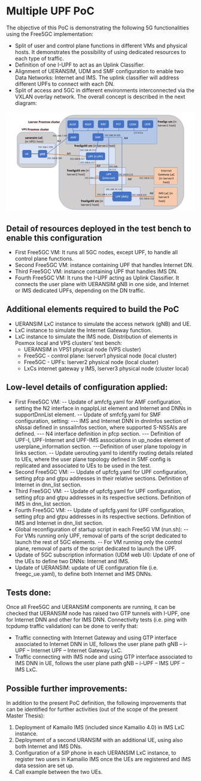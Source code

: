 # Multiple UPF PoC

The objective of this PoC is demonstrating the following 5G functionalities using the Free5GC implementation:
-	Split of user and control plane functions in different VMs and physical hosts. It demonstrates the possibility of using dedicated resources to each type of traffic.
-	Definition of one I-UPF to act as an Uplink Classifier. 
-	Alignment of UERANSIM, UDM and SMF configuration to enable two Data Networks: Internet and IMS. The uplink classifier will address different UPFs to connect with each DN.
-	Split of access and 5GC in different environments interconnected via the VXLAN overlay network.
The overall concept is described in the next diagram:

<img src="./capture_01.PNG" title="./capture_01.PNG" width=700px></img>

## Detail of resources deployed in the test bench to enable this configuration
-	First Free5GC VM: It runs all 5GC nodes, except UPF, to handle all control plane functions.
-	Second Free5GC VM: instance containing UPF that handles Internet DN.
-	Third Free5GC VM: instance containing UPF that handles IMS DN.
-	Fourth Free5GC VM: It runs the I-UPF acting as Uplink Classifier. It connects the user plane with UERANSIM gNB in one side, and Internet or IMS dedicated UPFs, depending on the DN traffic.

## Additional elements required to build the PoC
-	UERANSIM LxC instance to simulate the access network (gNB) and UE.
-	LxC instance to simulate the Internet Gateway function.
-	LxC instance to simulate the IMS node.
Distribution of elements in Poxmox local and VPS clusters’ test bench:
	- UERANSIM in VPS1 physical node (VPS cluster)
	- Free5GC - control plane: lserver1 physical node (local cluster)
	- Free5GC - UPFs: lserver2 physical node (local cluster)
	- LxCs internet gateway y IMS, lserver3 physical node (cluster local)
  
## Low-level details of configuration applied:
-	 First Free5GC VM:
--	Update of amfcfg.yaml for AMF configuration, setting the N2 interface in ngapIpList element and Internet and DNNs in supportDnnList element.
-- Update of smfcfg.yaml for SMF configuration, setting:
---	IMS and Internet DNN in dnnInfos section of sNssai defined in snssaiInfos section, where supported S-NSSAIs are defined.
---	N4 interface definition in pfcp section.
---	Definition of UPF-I, UPF-Internet and UPF-IMS associations in up_nodes element of userplane_information section.
---Definition of user plane topology in links section.
--	Update uerouting.yaml to identify routing details related to UEs, where the user plane topology defined in SMF config is replicated and associated to UEs to be used in the test.
-	Second Free5GC VM:
--	Update of upfcfg.yaml for UPF configuration, setting pfcp and gtpu addresses in their relative sections. Definition of Internet in dnn_list section.
-	Third Free5GC VM:
--	Update of upfcfg.yaml for UPF configuration, setting pfcp and gtpu addresses in its respective sections. Definition of IMS in dnn_list section.
-	Fourth Free5GC VM:
--	Update of upfcfg.yaml for UPF configuration, setting pfcp and gtpu addresses in its respective sections. Definition of IMS and Internet in dnn_list section.
-	Global reconfiguration of startup script in each Free5G VM (run.sh):
--	For VMs running only UPF, removal of parts of the script dedicated to launch the rest of 5GC elements.
--	For VM running only the control plane, removal of parts of the script dedicated to launch the UPF.
-	Update of 5GC subscription information (UDM web UI): Update of one of the UEs to define two DNNs: Internet and IMS.
-	Update of UERANSIM: update of UE configuration file (i.e. freegc_ue.yaml), to define both Internet and IMS DNNs.

## Tests done:
Once all Free5GC and UERANSIM components are running, it can be checked that UERANSIM node has raised two GTP tunnels with I-UPF, one for Internet DNN and other for IMS DNN.
Connectivity tests (i.e. ping with tcpdump traffic validation) can be done to verify that:
-	Traffic connecting with Internet Gateway and using GTP interface associated to Internet DNN in UE, follows the user plane path gNB – i-UPF – Internet UPF – Internet Gateway LxC.
-	Traffic connecting with IMS node and using GTP interface associated to IMS DNN in UE, follows the user plane path gNB – i-UPF – IMS UPF – IMS LxC.

## Possible further improvements:
In addition to the present PoC definition, the following improvements that can be identified for further activities (out of the scope of the present Master Thesis):
1.	Deployment of Kamailo IMS (included since Kamailio 4.0) in IMS LxC instance.
2.	Deployment of a second URANSIM with an additional UE, using also both Internet and IMS DNs. 
3.	Configuration of a SIP phone in each UERANSIM LxC instance, to register two users in Kamailio IMS once the UEs are registered and IMS data session are set up.
4.	Call example between the two UEs. 
